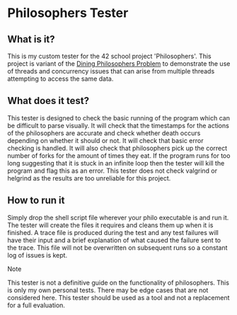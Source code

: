 # Philosophers Tester

## What is it?

This is my custom tester for the 42 school project 'Philosophers'. This project is variant of the [Dining Philosophers Problem](https://en.wikipedia.org/wiki/Dining_philosophers_problem) to demonstrate the use of threads and concurrency issues that can arise from multiple threads attempting to access the same data.

## What does it test?

This tester is designed to check the basic running of the program which can be difficult to parse visually. It will check that the timestamps for the actions of the philosophers are accurate and check whether death occurs depending on whether it should or not. It will check that basic error checking is handled. It will also check that philosophers pick up the correct number of forks for the amount of times they eat. If the program runs for too long suggesting that it is stuck in an infinite loop then the tester will kill the program and flag this as an error. This tester does not check valgrind or helgrind as the results are too unreliable for this project.

## How to run it

Simply drop the shell script file wherever your philo executable is and run it. The tester will create the files it requires and cleans them up when it is finished. A trace file is produced during the test and any test failures will have their input and a brief explanation of what caused the failure sent to the trace. This file will not be overwritten on subsequent runs so a constant log of issues is kept. 

> [!NOTE]
> This tester is not a definitive guide on the functionality of philosophers. This is only my own personal tests. There may be edge cases that are not considered here. This tester should be used as a tool and not a replacement for a full evaluation. 
